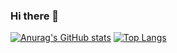 ### Hi there 👋
[![Anurag's GitHub stats](https://github-readme-stats.vercel.app/api?username=yangzejiang)](https://github.com/anuraghazra/github-readme-stats)
[![Top Langs](https://github-readme-stats.vercel.app/api/top-langs/?username=yangzejiang)](https://github.com/anuraghazra/github-readme-stats)



<!--
**YangZejiang/YangZejiang** is a ✨ _special_ ✨ repository because its `README.md` (this file) appears on your GitHub profile.

Here are some ideas to get you started:

- 🔭 I’m currently working on ...
- 🌱 I’m currently learning ...
- 👯 I’m looking to collaborate on ...
- 🤔 I’m looking for help with ...
- 💬 Ask me about ...
- 📫 How to reach me: ...
- 😄 Pronouns: ...
- ⚡ Fun fact: ...
-->
